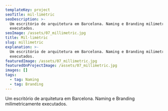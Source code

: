 ```yaml
---
templateKey: project
seoTitle: mil·limètric
seoDescription: >-
  Um escritório de arquitetura em Barcelona. Naming e Branding milimetricamente
  executados.
seoImage: /assets/07_millimetric.jpg
title: Mil·limètric
slug: millimetric
explanation: >-
  Um escritório de arquitetura em Barcelona. Naming e Branding milimetricamente
  executados.
featuredImage: /assets/07_millimetric.jpg
featuredOnProjectImage: /assets/07_millimetric.jpg
images: []
tags:
  - tag: Naming
  - tag: Branding
---
```

Um escritório de arquitetura em Barcelona. Naming e Branding milimetricamente executados.
